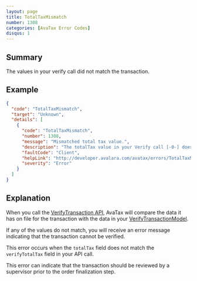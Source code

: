 ```yaml
---
layout: page
title: TotalTaxMismatch
number: 1308
categories: [AvaTax Error Codes]
disqus: 1
---
```


## Summary

The values in your verify call did not match the transaction.

## Example

```json
{
  "code": "TotalTaxMismatch",
  "target": "Unknown",
  "details": [
    {
      "code": "TotalTaxMismatch",
      "number": 1308,
      "message": "Mismatched total tax value.",
      "description": "The totalTax value in your Verify call [-0-] does not match the transaction's totalTax value [-1-].",
      "faultCode": "Client",
      "helpLink": "http://developer.avalara.com/avatax/errors/TotalTaxMismatch",
      "severity": "Error"
    }
  ]
}
```

## Explanation

When you call the [VerifyTransaction API](/api-reference/avatax/rest/v2/methods/Transactions/VerifyTransaction/), AvaTax will compare the data it has on file for the transaction with the data in your [VerifyTransactionModel](/api-reference/avatax/rest/v2/models/VerifyTransactionModel/).

If any of the values do not match, you will receive an error message indicating that the transaction cannot be verified.

This error occurs when the `totalTax` field does not match the `verifyTotalTax` field in your API call.  

This error can indicate that the transaction should be reviewed by a supervisor prior to the order finalization step.
